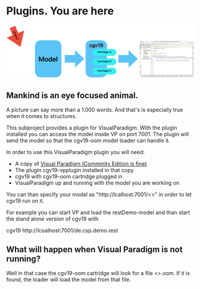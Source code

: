 # Plugins. You are here

![plugins-you-are-here.png](doc%2Fimages%2Fplugins-you-are-here.png)

## Mankind is an eye focused animal.

A picture can say more than a 1.000 words. And that's is especially 
true when it comes to structures.

This subproject provides a plugin for VisualParadigm. With the plugin
installed you can access the model inside VP on port 7001. The plugin
will send the model so that the cgv19-oom model loader can handle it.

In order to use this VisualParadigm plugin you will need:

* A copy of [Visual Paradigm (Comminity Edition is fine)](https://www.visual-paradigm.com/download/community.jsp)
* The plugin cgv19-vpplugin installed in that copy
* cgv19 with cgv19-oom cartridge plugged in
* VisualParadigm up and running with the model you are working on

You can than specify your model as "http://lcalhost:7001/<<model-package>>"
in order to let cgv19 run on it.

For example you can start VP and load the restDemo-model and than
start the stand alone version of cgv19 with

cgv19 http://lcoalhost:7001/de.csp.demo.rest

## What will happen when Visual Paradigm is not running?

Well in that case the cgv19-oom cartridge will look for a file
<<model-package>>.oom. If it is found, the loader will load the model
from that file.


